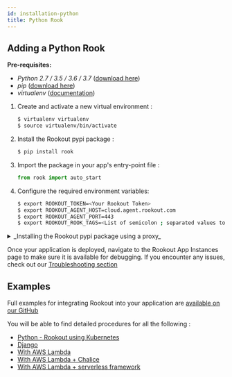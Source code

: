 ```yaml
---
id: installation-python
title: Python Rook
---
```


## Adding a Python Rook

__Pre-requisites:__  
- *Python 2.7 / 3.5 / 3.6 / 3.7* ([download here](https://www.python.org/downloads/))
- *pip* ([download here](https://pip.pypa.io/en/stable/installing/))
- *virtualenv* ([documentation](https://virtualenv.pypa.io/en/stable/installation/))

1. Create and activate a new virtual environment :
    ```bash
    $ virtualenv virtualenv
    $ source virtualenv/bin/activate
    ```

1. Install the Rookout pypi package :  
    ```bash
    $ pip install rook
    ```

1. Import the package in your app's entry-point file :  
    ```python
    from rook import auto_start
    ```

1. Configure the required environment variables:

    ```bash
    $ export ROOKOUT_TOKEN=<Your Rookout Token>
    $ export ROOKOUT_AGENT_HOST=cloud.agent.rookout.com 
    $ export ROOKOUT_AGENT_PORT=443
    $ export ROOKOUT_ROOK_TAGS=<List of semicolon ; separated values to identify this app instance>
    ```

<details>
<summary>_Installing the Rookout pypi package using a proxy_</summary>
Unix:
```bash
export HTTPS_PROXY=https://mypro.xy:1234 && pip install rook
```
Windows:
```bash
set HTTPS_PROXY=https://mypro.xy:1234 && pip install rook
```
</details>

Once your application is deployed, navigate to the Rookout App Instances page to make sure it is available for debugging.
If you encounter any issues, check out our [Troubleshooting section](troubleshooting-rooks.md)

## Examples

Full examples for integrating Rookout into your application are [available on our GitHub](https://github.com/Rookout/deployment-examples)

You will be able to find detailed procedures for all the following :

- [Python - Rookout using Kubernetes](https://github.com/Rookout/deployment-examples/tree/master/python-kubernetes)
- [Django](https://github.com/Rookout/deployment-examples/tree/master/python-django)
- [With AWS Lambda](https://github.com/Rookout/deployment-examples/tree/master/python-aws-lambda)
- [With AWS Lambda + Chalice](https://github.com/Rookout/deployment-examples/tree/master/python-aws-chalice)
- [With AWS Lambda + serverless framework ](https://github.com/Rookout/deployment-examples/tree/master/python-aws-serverlessframework)